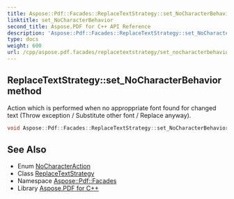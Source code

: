 ```yaml
---
title: Aspose::Pdf::Facades::ReplaceTextStrategy::set_NoCharacterBehavior method
linktitle: set_NoCharacterBehavior
second_title: Aspose.PDF for C++ API Reference
description: 'Aspose::Pdf::Facades::ReplaceTextStrategy::set_NoCharacterBehavior method. Action which is performed when no approppriate font found for changed text (Throw exception / Substitute other font / Replace anyway) in C++.'
type: docs
weight: 600
url: /cpp/aspose.pdf.facades/replacetextstrategy/set_nocharacterbehavior/
---
```

## ReplaceTextStrategy::set_NoCharacterBehavior method


Action which is performed when no approppriate font found for changed text (Throw exception / Substitute other font / Replace anyway).

```cpp
void Aspose::Pdf::Facades::ReplaceTextStrategy::set_NoCharacterBehavior(ReplaceTextStrategy::NoCharacterAction value)
```

## See Also

* Enum [NoCharacterAction](../nocharacteraction/)
* Class [ReplaceTextStrategy](../)
* Namespace [Aspose::Pdf::Facades](../../)
* Library [Aspose.PDF for C++](../../../)
